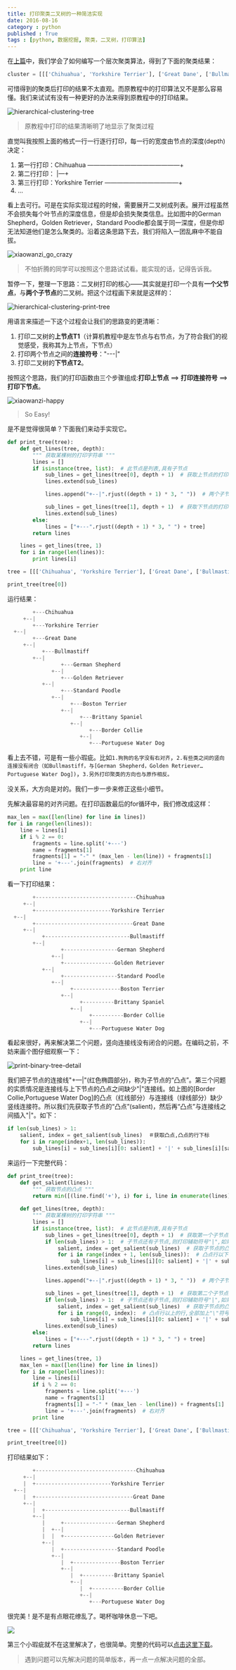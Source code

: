 ```yaml
---
title: 打印聚类二叉树的一种简洁实现
date: 2016-08-16
category : python
published : True
tags : [python, 数据挖掘, 聚类，二叉树，打印算法]
---
```


在[上篇](/post/hierarchical-clustering)中，我们学会了如何编写一个层次聚类算法，得到了下面的聚类结果：

```python
cluster = [[['Chihuahua', 'Yorkshire Terrier'], ['Great Dane', ['Bullmastiff', [['German Shepherd', 'Golden Retriever'], ['Standard Poodle', ['Boston Terrier', ['Brittany Spaniel', ['Border Collie', 'Portuguese Water Dog']]]]]]]]]
```

可惜得到的聚类后打印的结果不太直观。而原教程中的打印算法又不是那么容易懂。我们来试试有没有一种更好的办法来得到原教程中的打印结果。

 ![hierarchical-clustering-tree](images/hierarchical-clustering-tree.png)

> 原教程中打印的结果清晰明了地显示了聚类过程

直觉叫我按照上面的格式一行一行逐行打印，每一行的宽度由节点的深度(depth)决定：

1. 第一行打印：Chihuahua ———————————————+
2. 第二行打印：                                                                              |—+
3. 第三行打印：Yorkshire Terrier   ————————————+
4. ...

看上去可行。可是在实际实现过程的时候，需要展开二叉树成列表。展开过程虽然不会损失每个叶节点的深度信息，但是却会损失聚类信息。比如图中的German Shepherd，Golden Retriever，Standard Poodle都会属于同一深度，但是你却无法知道他们是怎么聚类的。沿着这条思路下去，我们将陷入一团乱麻中不能自拔。 

![xiaowanzi_go_crazy](images/xiaowanzi_go_crazy.jpeg)

> 不怕折腾的同学可以按照这个思路试试看。能实现的话，记得告诉我。



暂停一下，整理一下思路：二叉树打印的核心——其实就是打印一个具有**一个父节点**，与**两个子节点**的二叉树。把这个过程画下来就是这样的：

 ![hierarchical-clustering-print-tree](images/hierarchical-clustering-print-tree.jpg)

用语言来描述一下这个过程会让我们的思路变的更清晰：

1. 打印二叉树的**上节点T1**（计算机教程中是左节点与右节点，为了符合我们的视觉感受，我称其为上节点，下节点）
2. 打印两个节点之间的**连接符号**："---|"
3. 打印二叉树的**下节点T2**。

按照这个思路，我们的打印函数由三个步骤组成:**打印上节点** ==> **打印连接符号** ==> **打印下节点**。



 ![xiaowanzi-happy](images/xiaowanzi-happy.jpeg)

> So Easy!

是不是觉得很简单？下面我们来动手实现它。
```python
def print_tree(tree):
	def get_lines(tree, depth):
		""" 获取某棵树的打印字符串 """
		lines = []
		if isinstance(tree, list):  # 此节点是列表,具有子节点
			sub_lines = get_lines(tree[0], depth + 1)  # 获取上节点的打印字符串
			lines.extend(sub_lines)

			lines.append("+--|".rjust((depth + 1) * 3, " "))  # 两个子节点之间的连接符号

			sub_lines = get_lines(tree[1], depth + 1)  # 获取下节点的打印字符串
			lines.extend(sub_lines)
		else:
			lines = ["+---".rjust((depth + 1) * 3, " ") + tree]
		return lines

	lines = get_lines(tree, 1)
	for i in range(len(lines)):
		print lines[i]

tree = [[['Chihuahua', 'Yorkshire Terrier'], ['Great Dane', ['Bullmastiff', [['German Shepherd', 'Golden Retriever'], ['Standard Poodle', ['Boston Terrier', ['Brittany Spaniel', ['Border Collie', 'Portuguese Water Dog']]]]]]]]]

print_tree(tree[0])
```

运行结果：

```python
      	+---Chihuahua
     +--|
        +---Yorkshire Terrier
  +--|
        +---Great Dane
     +--|
           +---Bullmastiff
        +--|
                 +---German Shepherd
              +--|
                 +---Golden Retriever
           +--|
                 +---Standard Poodle
              +--|
                    +---Boston Terrier
                 +--|
                       +---Brittany Spaniel
                    +--|
                          +---Border Collie
                       +--|
                          +---Portuguese Water Dog
```

看上去不错，可是有一些小瑕疵。比如`1.狗狗的名字没有右对齐`，`2.有些类之间的竖向连接没有闭合（如Bullmastiff，与[German Shepherd，Golden Retriever…Portuguese Water Dog])`，`3.另外打印聚类的方向也与原作相反。`

没关系，大方向是对的。我们一步一步来修正这些小细节。

先解决最容易的对齐问题。在打印函数最后的for循环中，我们修改成这样：

```python
max_len = max([len(line) for line in lines])
for i in range(len(lines)):
    line = lines[i]
    if i % 2 == 0:
        fragments = line.split('+---')
        name = fragments[1]
        fragments[1] = "-" * (max_len - len(line)) + fragments[1]
        line = '+---'.join(fragments)  # 右对齐
    print line
```

看一下打印结果：

```python
        +--------------------------------Chihuahua
     +--|
        +------------------------Yorkshire Terrier
  +--|
        +-------------------------------Great Dane
     +--|
           +---------------------------Bullmastiff
        +--|
                 +-----------------German Shepherd
              +--|
                 +----------------Golden Retriever
           +--|
                 +-----------------Standard Poodle
              +--|
                    +---------------Boston Terrier
                 +--|
                       +----------Brittany Spaniel
                    +--|
                          +----------Border Collie
                       +--|
                          +---Portuguese Water Dog
```



看起来很好，再来解决第二个问题，竖向连接线没有闭合的问题。在编码之前，不妨来画个图仔细观察一下：

![print-binary-tree-detail](images/print-binary-tree-detail.png)

我们把子节点的连接线"+—|"(红色椭圆部分)，称为子节点的“凸点”。第三个问题的实质情况是连接线与上下节点的凸点之间缺少"|"连接线。如上图的[Border Collie,Portuguese Water Dog]的凸点（红线部分）与连接线（绿线部分）缺少竖线连接符。所以我们先获取子节点的“凸点”(salient)，然后再“凸点”与连接线之间插入"|"。如下：


```python
if len(sub_lines) > 1:  
    salient, index = get_salient(sub_lines)  ＃获取凸点,凸点的行下标
    for i in range(index+1, len(sub_lines)): 
        sub_lines[i] = sub_lines[i][0: salient] + '|' + sub_lines[i][salient+1:]  # 插入"|"
```

来运行一下完整代码：

```python
def print_tree(tree):
    def get_salient(lines):
        """ 获取节点的凸点 """
        return min([(line.find('+'), i) for i, line in enumerate(lines)])
    
    def get_lines(tree, depth):
        """ 获取某棵树的打印字符串 """
        lines = []
        if isinstance(tree, list):  # 此节点是列表,具有子节点
            sub_lines = get_lines(tree[0], depth + 1)  # 获取第一个子节点的打印字符串
            if len(sub_lines) > 1:  # 子节点还有子节点,则打印辅助符号"|",如果此段逻辑不懂。可以注释掉,看一下打印结果you什么区别
                salient, index = get_salient(sub_lines)  # 获取子节点的凸点行(子节点最终聚集在第几行)
                for i in range(index + 1, len(sub_lines)):  # 凸点行以下的行,全部加上"\"符号
                    sub_lines[i] = sub_lines[i][0: salient] + '|' + sub_lines[i][salient + 1:]
            lines.extend(sub_lines)

            lines.append("+--|".rjust((depth + 1) * 3, " "))  # 两个子节点之间的连接符号

            sub_lines = get_lines(tree[1], depth + 1)  # 获取第二个子节点的打印字符串
            if len(sub_lines) > 1:  # 子节点还有子节点,则打印辅助符号"|",如果此段逻辑不懂。可以注释掉,看一下打印结果you什么区别
                salient, index = get_salient(sub_lines)  # 获取子节点的凸点行(子节点最终聚集在第几行)
                for i in range(0, index):  # 凸点行以上的行,全部加上"\"符号
                    sub_lines[i] = sub_lines[i][0: salient] + '|' + sub_lines[i][salient + 1:]
            lines.extend(sub_lines)
        else:
            lines = ["+---".rjust((depth + 1) * 3, " ") + tree]
        return lines

    lines = get_lines(tree, 1)
    max_len = max([len(line) for line in lines])
    for i in range(len(lines)):
        line = lines[i]
        if i % 2 == 0:
            fragments = line.split('+---')
            name = fragments[1]
            fragments[1] = "-" * (max_len - len(line)) + fragments[1]
            line = '+---'.join(fragments)  # 右对齐
        print line

tree = [[['Chihuahua', 'Yorkshire Terrier'], ['Great Dane', ['Bullmastiff', [['German Shepherd', 'Golden Retriever'], ['Standard Poodle', ['Boston Terrier', ['Brittany Spaniel', ['Border Collie', 'Portuguese Water Dog']]]]]]]]]

print_tree(tree[0])
```

打印结果如下：

```python
      	+--------------------------------Chihuahua
     +--|
     |  +------------------------Yorkshire Terrier
  +--|
     |  +-------------------------------Great Dane
     +--|
        |  +---------------------------Bullmastiff
        +--|
           |     +-----------------German Shepherd
           |  +--|
           |  |  +----------------Golden Retriever
           +--|
              |  +-----------------Standard Poodle
              +--|
                 |  +---------------Boston Terrier
                 +--|
                    |  +----------Brittany Spaniel
                    +--|
                       |  +----------Border Collie
                       +--|
                          +---Portuguese Water Dog
```

很完美！是不是有点眼花缭乱了。喝杯咖啡休息一下吧。

![](images/drink-coffee-do-stupid-things-faster.jpg)

第三个小瑕疵就不在这里解决了，也很简单。完整的代码可以[点击这里下载](/files/print-cluter-tree.zip)。

> 遇到问题可以先解决问题的简单版本，再一点一点解决问题的全部。